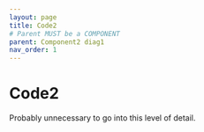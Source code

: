 ```yaml
---
layout: page
title: Code2
# Parent MUST be a COMPONENT
parent: Component2 diag1
nav_order: 1
---
```


# Code2
Probably unnecessary to go into this level of detail.
